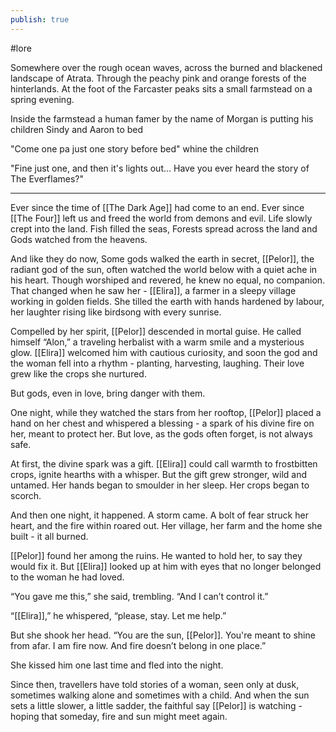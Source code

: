 ```yaml
---
publish: true
---
```


#lore 

Somewhere over the rough ocean waves, across the burned and blackened landscape of Atrata. Through the peachy pink and orange forests of the hinterlands. At the foot of the Farcaster peaks sits a small farmstead on a spring evening.

Inside the farmstead a human famer by the name of Morgan is putting his children Sindy and Aaron to bed 

"Come one pa just one story before bed" whine the children

"Fine just one, and then it's lights out... Have you ever heard the story of The Everflames?"

---

Ever since the time of [[The Dark Age]] had come to an end. Ever since [[The Four]] left us and freed the world from demons and evil. Life slowly crept into the land. Fish filled the seas, Forests spread across the land and Gods watched from the heavens.

And like they do now, Some gods walked the earth in secret, [[Pelor]], the radiant god of the sun, often watched the world below with a quiet ache in his heart. Though worshiped and revered, he knew no equal, no companion. That changed when he saw her - [[Elira]], a farmer in a sleepy village working in golden fields. She tilled the earth with hands hardened by labour, her laughter rising like birdsong with every sunrise.

Compelled by her spirit, [[Pelor]] descended in mortal guise. He called himself “Alon,” a traveling herbalist with a warm smile and a mysterious glow. [[Elira]] welcomed him with cautious curiosity, and soon the god and the woman fell into a rhythm - planting, harvesting, laughing. Their love grew like the crops she nurtured.

But gods, even in love, bring danger with them.

One night, while they watched the stars from her rooftop, [[Pelor]] placed a hand on her chest and whispered a blessing - a spark of his divine fire on her, meant to protect her. But love, as the gods often forget, is not always safe.

At first, the divine spark was a gift. [[Elira]] could call warmth to frostbitten crops, ignite hearths with a whisper. But the gift grew stronger, wild and untamed. Her hands began to smoulder in her sleep. Her crops began to scorch.

And then one night, it happened. A storm came. A bolt of fear struck her heart, and the fire within roared out. Her village, her farm and the home she built - it all burned.

[[Pelor]] found her among the ruins. He wanted to hold her, to say they would fix it. But [[Elira]] looked up at him with eyes that no longer belonged to the woman he had loved.

“You gave me this,” she said, trembling. “And I can’t control it.”

“[[Elira]],” he whispered, “please, stay. Let me help.”

But she shook her head. “You are the sun, [[Pelor]]. You're meant to shine from afar. I am fire now. And fire doesn’t belong in one place.”

She kissed him one last time and fled into the night.

Since then, travellers have told stories of a woman, seen only at dusk, sometimes walking alone and sometimes with a child. And when the sun sets a little slower, a little sadder, the faithful say [[Pelor]] is watching - hoping that someday, fire and sun might meet again.

